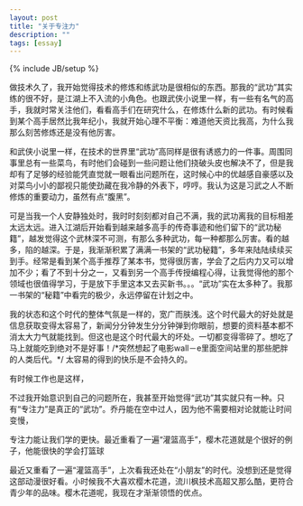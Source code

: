 ```yaml
---
layout: post
title: "关于专注力"
description: ""
tags: [essay]
---
```

{% include JB/setup %}

做技术久了，我开始觉得技术的修炼和练武功是很相似的东西。那我的“武功”其实练的很不好，是江湖上不入流的小角色。也跟武侠小说里一样，有一些有名气的高手，我就时常关注他们，看看高手们在研究什么，在修炼什么新的武功。有时候看到某个高手居然比我年纪小，我就开始心理不平衡：难道他天资比我高，为什么我那么刻苦修炼还是没有他厉害。

和武侠小说里一样，在技术的世界里“武功”高同样是很有诱惑力的一件事。周围同事里总有一些菜鸟，有时他们会碰到一些问题让他们挠破头皮也解决不了，但是我却有了足够的经验能凭直觉就一眼看出问题所在，这时候心中的优越感自豪感以及对菜鸟小小的鄙视只能使劲藏在我冷静的外表下，哼哼。我认为这是习武之人不断修炼的重要动力，虽然有点“腹黑”。

可是当我一个人安静独处时，我时时刻刻都对自己不满，我的武功离我的目标相差太远太远。进入江湖后开始看到越来越多高手的传奇事迹和他们留下的“武功秘籍”，越发觉得这个武林深不可测，有那么多种武功，每一种都那么厉害。看的越多，陷的越深。于是，我渐渐积累了满满一书架的“武功秘籍”，多年来陆陆续续买到手。经常是看到某个高手推荐了某本书，觉得很厉害，学会了之后内力又可以增加不少；看了不到十分之一，又看到另一个高手传授编程心得，让我觉得他的那个领域也很值得学习，于是放下手里这本又去买新书。。。“武功”实在太多种了。我那一书架的“秘籍”中看完的极少，永远停留在计划之中。

我的状态和这个时代的整体气氛是一样的，宽广而肤浅。这个时代最大的好处就是信息获取变得太容易了，新闻分分钟发生分分钟弹到你眼前，想要的资料基本都不消太大力气就能找到。但这也是这个时代最大的坏处。一切都变得零碎了。想吃了马上就能吃到绝对不是好事！/\*突然想起了电影wall－e里面空间站里的那些肥胖的人类后代。\*/ 太容易的得到的快乐是不会持久的。

有时候工作也是这样，

不过我开始意识到自己的问题所在，我甚至开始觉得“武功”其实就只有一种。只有“专注力”是真正的“武功”。乔丹能在空中过人，因为他不需要相对论就能让时间变慢，

专注力能让我们学的更快。最近重看了一遍“灌篮高手”，樱木花道就是个很好的例子，他能很快的学会打篮球




最近又重看了一遍“灌篮高手”，上次看我还处在“小朋友”的时代。没想到还是觉得这部动漫很好看。小时候我不大喜欢樱木花道，流川枫技术高超又那么酷，更符合青少年的品味。樱木花道呢，我现在才渐渐领悟的优点。
